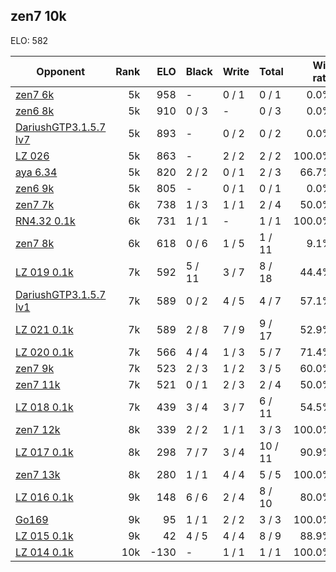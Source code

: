 ## zen7 10k ##

ELO: 582

Opponent | Rank | ELO | Black | Write | Total | Win rate
---------|-----:|----:|-------|-------|-------|-------:
[zen7 6k](zen7%206k.md) | 5k | 958 | - | 0 / 1 | 0 / 1 | 0.0%
[zen6 8k](zen6%208k.md) | 5k | 910 | 0 / 3 | - | 0 / 3 | 0.0%
[DariushGTP3.1.5.7 lv7](DariushGTP3.1.5.7%20lv7.md) | 5k | 893 | - | 0 / 2 | 0 / 2 | 0.0%
[LZ 026](LZ%20026.md) | 5k | 863 | - | 2 / 2 | 2 / 2 | 100.0%
[aya 6.34](aya%206.34.md) | 5k | 820 | 2 / 2 | 0 / 1 | 2 / 3 | 66.7%
[zen6 9k](zen6%209k.md) | 5k | 805 | - | 0 / 1 | 0 / 1 | 0.0%
[zen7 7k](zen7%207k.md) | 6k | 738 | 1 / 3 | 1 / 1 | 2 / 4 | 50.0%
[RN4.32 0.1k](RN4.32%200.1k.md) | 6k | 731 | 1 / 1 | - | 1 / 1 | 100.0%
[zen7 8k](zen7%208k.md) | 6k | 618 | 0 / 6 | 1 / 5 | 1 / 11 | 9.1%
[LZ 019 0.1k](LZ%20019%200.1k.md) | 7k | 592 | 5 / 11 | 3 / 7 | 8 / 18 | 44.4%
[DariushGTP3.1.5.7 lv1](DariushGTP3.1.5.7%20lv1.md) | 7k | 589 | 0 / 2 | 4 / 5 | 4 / 7 | 57.1%
[LZ 021 0.1k](LZ%20021%200.1k.md) | 7k | 589 | 2 / 8 | 7 / 9 | 9 / 17 | 52.9%
[LZ 020 0.1k](LZ%20020%200.1k.md) | 7k | 566 | 4 / 4 | 1 / 3 | 5 / 7 | 71.4%
[zen7 9k](zen7%209k.md) | 7k | 523 | 2 / 3 | 1 / 2 | 3 / 5 | 60.0%
[zen7 11k](zen7%2011k.md) | 7k | 521 | 0 / 1 | 2 / 3 | 2 / 4 | 50.0%
[LZ 018 0.1k](LZ%20018%200.1k.md) | 7k | 439 | 3 / 4 | 3 / 7 | 6 / 11 | 54.5%
[zen7 12k](zen7%2012k.md) | 8k | 339 | 2 / 2 | 1 / 1 | 3 / 3 | 100.0%
[LZ 017 0.1k](LZ%20017%200.1k.md) | 8k | 298 | 7 / 7 | 3 / 4 | 10 / 11 | 90.9%
[zen7 13k](zen7%2013k.md) | 8k | 280 | 1 / 1 | 4 / 4 | 5 / 5 | 100.0%
[LZ 016 0.1k](LZ%20016%200.1k.md) | 9k | 148 | 6 / 6 | 2 / 4 | 8 / 10 | 80.0%
[Go169](Go169.md) | 9k | 95 | 1 / 1 | 2 / 2 | 3 / 3 | 100.0%
[LZ 015 0.1k](LZ%20015%200.1k.md) | 9k | 42 | 4 / 5 | 4 / 4 | 8 / 9 | 88.9%
[LZ 014 0.1k](LZ%20014%200.1k.md) | 10k | -130 | - | 1 / 1 | 1 / 1 | 100.0%
